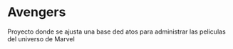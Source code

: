 # Avengers
Proyecto donde se ajusta una base ded atos para administrar las peliculas del universo de Marvel
